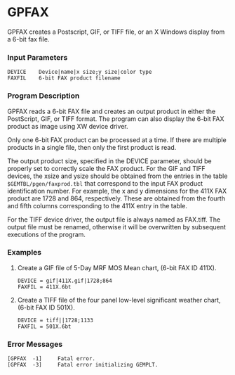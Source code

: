 # GPFAX

GPFAX creates a Postscript, GIF, or TIFF file, or an X Windows display
from a 6-bit fax file.


### Input Parameters
 
    DEVICE    Device|name|x size;y size|color type
    FAXFIL    6-bit FAX product filename
 
 
### Program Description
 
GPFAX reads a 6-bit FAX file and creates an output product in
either the PostScript, GIF, or TIFF format.  The program can also
display the 6-bit FAX product as image using XW device driver.

Only one 6-bit FAX product can be processed at a time.  If there
are multiple products in a single file, then only the first
product is read.

The output product size, specified in the DEVICE parameter, should be
properly set to correctly scale the FAX product.  For the GIF and
TIFF devices, the xsize and ysize should be obtained from the
entries in the table `$GEMTBL/pgen/faxprod.tbl` that correspond to
the input FAX product identification number.  For example, the
x and y dimensions for the 411X FAX product are 1728 and 864,
respectively.  These are obtained from the fourth and fifth columns
corresponding to the 411X entry in the table.

For the TIFF device driver, the output file is always named as
FAX.tiff.  The output file must be renamed, otherwise it will be
overwritten by subsequent executions of the program.


### Examples
 
1.  Create a GIF file of 5-Day MRF MOS Mean chart, (6-bit FAX ID 411X).

        DEVICE = gif|411X.gif|1728;864
        FAXFIL = 411X.6bt

2.  Create a TIFF file of the four panel low-level significant weather
    chart, (6-bit FAX ID 501X).
        
        DEVICE = tiff||1728;1133
        FAXFIL = 501X.6bt

### Error Messages
 
    [GPFAX  -1]     Fatal error.
    [GPFAX  -3]     Fatal error initializing GEMPLT.
